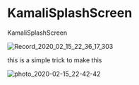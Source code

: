 # KamaliSplashScreen
KamaliSplashScreen

![Record_2020_02_15_22_36_17_303](https://user-images.githubusercontent.com/16706911/74593729-a6d18000-5043-11ea-9260-be49bb1b9f80.gif)


this is a simple trick to make this

![photo_2020-02-15_22-42-42](https://user-images.githubusercontent.com/16706911/74593814-91108a80-5044-11ea-8f6a-2bdf763a08a0.jpg)
